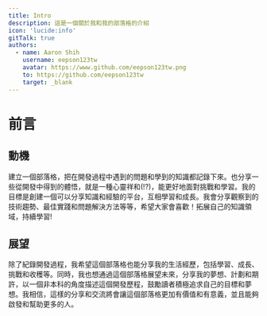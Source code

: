 ```yaml
---
title: Intro
description: 這是一個關於我和我的部落格的介紹
icon: 'lucide:info'
gitTalk: true
authors:
  - name: Aaron Shih
    username: eepson123tw
    avatar: https://www.github.com/eepson123tw.png
    to: https://github.com/eepson123tw
    target: _blank
---
```


# 前言

## 動機

建立一個部落格，把在開發過程中遇到的問題和學到的知識都記錄下來。也分享一些從開發中得到的體悟，就是一種心靈祥和(!?)，能更好地面對挑戰和學習。我的目標是創建一個可以分享知識和經驗的平台，互相學習和成長。我會分享觀察到的技術趨勢、最佳實踐和問題解決方法等等，希望大家會喜歡！拓展自己的知識領域，持續學習!

## 展望

除了紀錄開發過程，我希望這個部落格也能分享我的生活經歷，包括學習、成長、挑戰和收穫等。同時，我也想通過這個部落格展望未來，分享我的夢想、計劃和期許，以一個非本科的角度描述這個開發歷程，鼓勵讀者積極追求自己的目標和夢想。我相信，這樣的分享和交流將會讓這個部落格更加有價值和有意義，並且能夠啟發和幫助更多的人。
